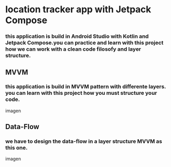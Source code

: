 # location tracker app with Jetpack Compose
### this application is build in Android Studio with Kotlin and Jetpack Compose.you can practice and learn with this project how we can work with a clean code filosofy and layer structure.
## MVVM
### this application is build in MVVM pattern with differente layers. you can learn with this project how you must structure  your code.
imagen
## Data-Flow
### we have to design the data-flow in a layer structure MVVM as this one.
imagen
